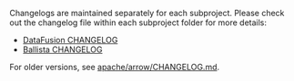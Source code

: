 <!---
  Copyright 2021 HetuDB.
  
  Licensed under the Apache License, Version 2.0 (the "License");
  you may not use this file except in compliance with the License.
  You may obtain a copy of the License at
  
      http://www.apache.org/licenses/LICENSE-2.0
  
  Unless required by applicable law or agreed to in writing, software
  distributed under the License is distributed on an "AS IS" BASIS,
  WITHOUT WARRANTIES OR CONDITIONS OF ANY KIND, either express or implied.
  See the License for the specific language governing permissions and
  limitations under the License
-->

Changelogs are maintained separately for each subproject. Please check out the
changelog file within each subproject folder for more details:

* [DataFusion CHANGELOG](./datafusion/CHANGELOG.md)
* [Ballista CHANGELOG](./ballista/CHANGELOG.md)

For older versions, see [apache/arrow/CHANGELOG.md](https://github.com/apache/arrow/blob/master/CHANGELOG.md).
